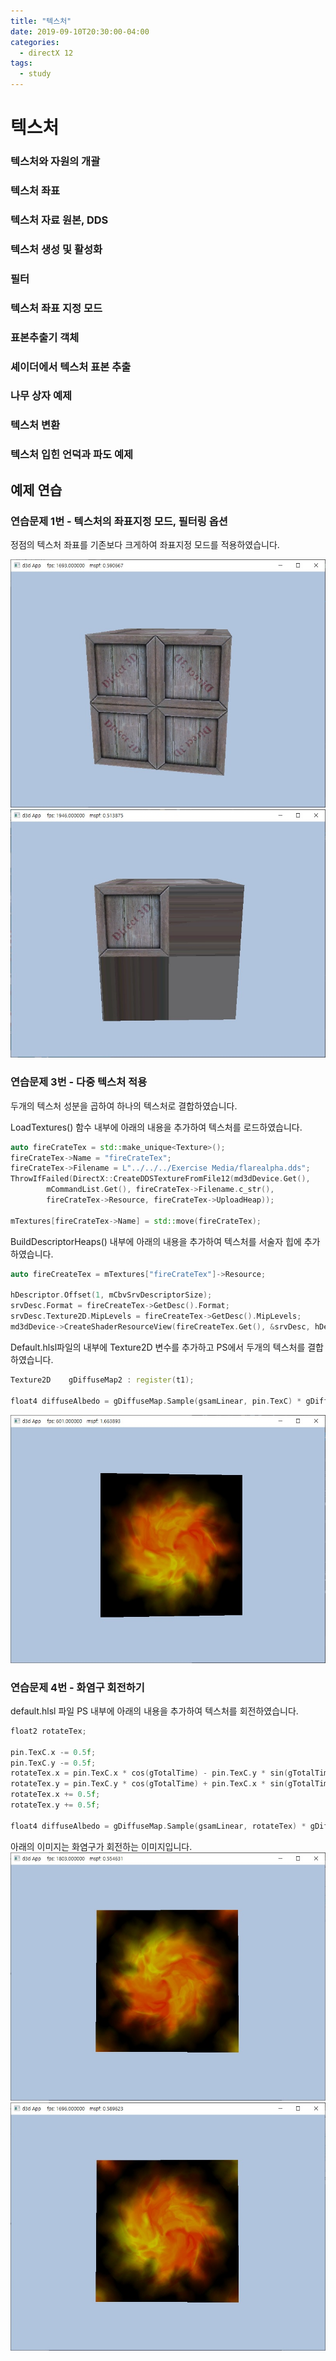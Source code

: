 ```yaml
---
title: "텍스처"
date: 2019-09-10T20:30:00-04:00
categories:
  - directX 12
tags:
  - study
---
```


# 텍스처

### 텍스처와 자원의 개괄
### 텍스처 좌표
### 텍스처 자료 원본, DDS
### 텍스처 생성 및 활성화
### 필터
### 텍스처 좌표 지정 모드
### 표본추출기 객체
### 셰이더에서 텍스처 표본 추출
### 나무 상자 예제
### 텍스처 변환
### 텍스처 입힌 언덕과 파도 예제

## 예제 연습
### 연습문제 1번 - 텍스처의 좌표지정 모드, 필터링 옵션

정점의 텍스처 좌표를 기존보다 크게하여 좌표지정 모드를 적용하였습니다.

![image1](/assets/images/2019-09-10_01.jpg)
![image2](/assets/images/2019-09-10_02.jpg)

### 연습문제 3번 - 다중 텍스처 적용

두개의 텍스처 성분을 곱하여 하나의 텍스처로 결합하였습니다.

LoadTextures() 함수 내부에 아래의 내용을 추가하여 텍스처를 로드하였습니다.
```c++
auto fireCrateTex = std::make_unique<Texture>();
fireCrateTex->Name = "fireCrateTex";
fireCrateTex->Filename = L"../../../Exercise Media/flarealpha.dds";
ThrowIfFailed(DirectX::CreateDDSTextureFromFile12(md3dDevice.Get(),
		mCommandList.Get(), fireCrateTex->Filename.c_str(),
		fireCrateTex->Resource, fireCrateTex->UploadHeap));

mTextures[fireCrateTex->Name] = std::move(fireCrateTex);
```

BuildDescriptorHeaps() 내부에 아래의 내용을 추가하여 텍스처를 서술자 힙에 추가하였습니다.
```c++
auto fireCreateTex = mTextures["fireCrateTex"]->Resource;

hDescriptor.Offset(1, mCbvSrvDescriptorSize);
srvDesc.Format = fireCreateTex->GetDesc().Format;
srvDesc.Texture2D.MipLevels = fireCreateTex->GetDesc().MipLevels;
md3dDevice->CreateShaderResourceView(fireCreateTex.Get(), &srvDesc, hDescriptor);
```

Default.hlsl파일의 내부에 Texture2D 변수를 추가하고 PS에서 두개의 텍스처를 결합하였습니다.
```c++
Texture2D    gDiffuseMap2 : register(t1);

float4 diffuseAlbedo = gDiffuseMap.Sample(gsamLinear, pin.TexC) * gDiffuseMap2.Sample(gsamLinear, pin.TexC) * gDiffuseAlbedo;
```

![image3](/assets/images/2019-09-10_03.jpg)

### 연습문제 4번 - 화염구 회전하기

default.hlsl 파일 PS 내부에 아래의 내용을 추가하여 텍스처를 회전하였습니다.
```c++
float2 rotateTex;

pin.TexC.x -= 0.5f;
pin.TexC.y -= 0.5f;
rotateTex.x = pin.TexC.x * cos(gTotalTime) - pin.TexC.y * sin(gTotalTime);
rotateTex.y = pin.TexC.y * cos(gTotalTime) + pin.TexC.x * sin(gTotalTime);
rotateTex.x += 0.5f;
rotateTex.y += 0.5f;

float4 diffuseAlbedo = gDiffuseMap.Sample(gsamLinear, rotateTex) * gDiffuseMap2.Sample(gsamLinear, rotateTex) * gDiffuseAlbedo;

```
아래의 이미지는 화염구가 회전하는 이미지입니다.
![image4](/assets/images/2019-09-10_04.jpg)
![image5](/assets/images/2019-09-10_05.jpg)
